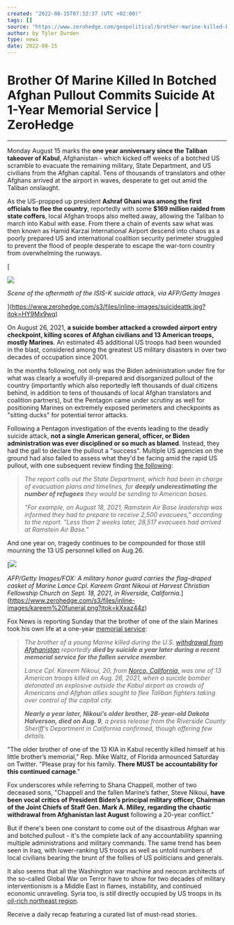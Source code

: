 ```yaml
---
created: "2022-08-15T07:32:37 (UTC +02:00)"
tags: []
source: "https://www.zerohedge.com/geopolitical/brother-marine-killed-botched-afghan-pullout-commits-suicide-1-year-memorial"
author: by Tyler Durden
type: news
date: 2022-08-15
---
```


# Brother Of Marine Killed In Botched Afghan Pullout Commits Suicide At 1-Year Memorial Service | ZeroHedge

---

Monday August 15 marks the **one year anniversary since the Taliban takeover of Kabul**, Afghanistan - which kicked off weeks of a botched US scramble to evacuate the remaining military, State Department, and US civilians from the Afghan capital. Tens of thousands of translators and other Afghans arrived at the airport in waves, desperate to get out amid the Taliban onslaught. 

As the US-propped up president **Ashraf Ghani was among the first officials to flee the country**, reportedly with some **$169 million raided from state coffers**, local Afghan troops also melted away, allowing the Taliban to march into Kabul with ease. From there a chain of events saw what was then known as Hamid Karzai International Airport descend into chaos as a poorly prepared US and international coalition security perimeter struggled to prevent the flood of people desperate to escape the war-torn country from overwhelming the runways. 

\[

![](https://assets.zerohedge.com/s3fs-public/styles/inline_image_mobile/public/inline-images/suicideattk.jpg?itok=HY9Mx9wq)

*Scene of the aftermath of the ISIS-K suicide attack, via AFP/Getty Images*

\](https://www.zerohedge.com/s3/files/inline-images/suicideattk.jpg?itok=HY9Mx9wq)

On August 26, 2021, **a suicide bomber attacked a crowded airport entry checkpoint, killing scores of Afghan civilians and 13 American troops, mostly Marines**. An estimated 45 additional US troops had been wounded in the blast, considered among the greatest US military disasters in over two decades of occupation since 2001. 

In the months following, not only was the Biden administration under fire for what was clearly a woefully ill-prepared and disorganized pullout of the country (importantly which also reportedly left thousands of dual citizens behind, in addition to tens of thousands of local Afghan translators and coalition partners), but the Pentagon came under scrutiny as well for positioning Marines on extremely exposed perimeters and checkpoints as "sitting ducks" for potential terror attacks. 

Following a Pentagon investigation of the events leading to the deadly suicide attack, **not a single American general, officer, or Biden administration was ever disciplined or so much as blamed**. Instead, they had the gall to declare the pullout a "success". Multiple US agencies on the ground had also failed to assess what they'd be facing amid the rapid US pullout, with one subsequent review finding [the following](https://www.militarytimes.com/news/pentagon-congress/2022/08/11/little-warning-unclear-responsibilities-plagued-afghan-resettlement-report/): 

 > 
 > *The report calls out the State Department, which had been in charge of evacuation plans and timelines, for **deeply underestimating the number of refugees** they would be sending to American bases.*
 > 
 > *"For example, on August 18, 2021, Ramstein Air Base leadership was informed they had to prepare to receive 2,500 evacuees," according to the report. "Less than 2 weeks later, 28,517 evacuees had arrived at Ramstein Air Base."*

And one year on, tragedy continues to be compounded for those still mourning the 13 US personnel killed on Aug.26. 

\[![](https://assets.zerohedge.com/s3fs-public/styles/inline_image_mobile/public/inline-images/kareem%20funeral.png?itok=kXxaz44z)

*AFP/Getty Images/FOX: A military honor guard carries the flag-draped casket of Marine Lance Cpl. Kareem Grant Nikoui at Harvest Christian Fellowship Church on Sept. 18, 2021, in Riverside, California.*\](https://www.zerohedge.com/s3/files/inline-images/kareem%20funeral.png?itok=kXxaz44z) 

Fox News is reporting Sunday that the brother of one of the slain Marines took his own life at a one-year [memorial service](https://www.foxnews.com/us/brother-marine-killed-afghanistan-withdrawal-commits-suicide-memorial-service-fallen-soldier): 

 > 
 > *The brother of a young Marine killed during the U.S. [withdrawal from Afghanistan](https://www.foxnews.com/category/world/conflicts/afghanistan) reportedly **died by suicide a year later during a recent memorial service for the fallen service member**.*
 > 
 > *Lance Cpl. Kareem Nikoui, 20, from [Norco, California,](https://www.foxnews.com/category/us/us-regions/west/california) was one of 13 American troops killed on Aug. 26, 2021, when a suicide bomber detonated an explosive outside the Kabul airport as crowds of Americans and Afghan allies sought to flee Taliban fighters taking over control of the capital city.*
 > 
 > ***Nearly a year later, Nikoui’s older brother, 28-year-old Dakota Halverson, died on Aug. 9**, a press release from the Riverside County Sheriff’s Department in California confirmed, though offering few details.*

"The older brother of one of the 13 KIA in Kabul recently killed himself at his little brother’s memorial," Rep. Mike Waltz, of Florida announced Saturday on Twitter. "Please pray for his family. **There MUST be accountability for this continued carnage**."

Fox underscores while referring to Shana Chappell, mother of two deceased sons, "Chappell and the fallen Marine’s father, Steve Nikoui, **have been vocal critics of President Biden’s principal military officer, Chairman of the Joint Chiefs of Staff Gen. Mark A. Milley, regarding the chaotic withdrawal from Afghanistan last August** following a 20-year conflict."

But if there's been one constant to come out of the disastrous Afghan war and botched pullout - it's the complete lack of any accountability spanning multiple administrations and military commands. The same trend has been seen in Iraq, with lower-ranking US troops as well as untold numbers of local civilians bearing the brunt of the follies of US politicians and generals. 

It also seems that all the Washington war machine and neocon architects of the so-called Global War on Terror have to show for two decades of military interventionism is a Middle East in flames, instability, and continued economic unraveling. Syria too, is *still* directly occupied by US troops in its [oil-rich northeast region](https://www.zerohedge.com/energy/us-accused-stealing-over-80-syrias-oil-output-day).

Receive a daily recap featuring a curated list of must-read stories.
